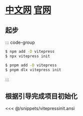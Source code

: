 # [中文网](https://vitejs.cn/vitepress/) [官网](https://vitepress.dev/guide/what-is-vitepress)

## 起步

::: code-group

```sh [npm]
$ npm add -D vitepress
$ npx vitepress init
```

```sh [pnpm]
$ pnpm add -D vitepress
$ pnpm dlx vitepress init
```

:::

## 根据引导完成项目初始化

<<< @/snippets/vitepressinit.ansi

<git-talk />

